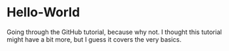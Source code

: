 # Hello-World
Going through the GitHub tutorial, because why not.
I thought this tutorial might have a bit more, but I guess it covers the very basics.
